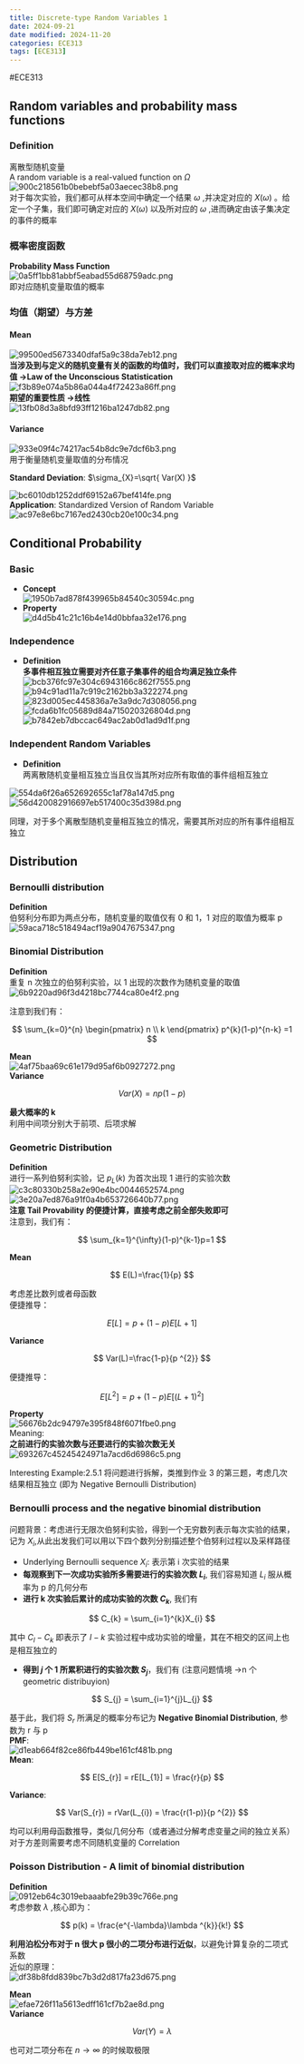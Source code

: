 ```yaml
---
title: Discrete-type Random Variables 1
date: 2024-09-21
date modified: 2024-11-20
categories: ECE313
tags: [ECE313]
---
```


#ECE313 

## Random variables and probability mass functions

### Definition

离散型随机变量  
A random variable is a real-valued function on $\Omega$  
![900c218561b0bebebf5a03aecec38b8.png](https://s2.loli.net/2024/09/23/5m1EQPpy2lvWTb9.png)  
对于每次实验，我们都可从样本空间中确定一个结果 $\omega$ ,并决定对应的 $X(\omega)$ 。给定一个子集，我们即可确定对应的 $X(\omega)$ 以及所对应的 $\omega$ ,进而确定由该子集决定的事件的概率

### 概率密度函数

**Probability Mass Function**  
![0a5ff1bb81abbf5eabad55d68759adc.png](https://s2.loli.net/2024/09/23/SpBQrawMHDJ1YZu.png)  
即对应随机变量取值的概率

### 均值（期望）与方差

#### Mean

![99500ed5673340dfaf5a9c38da7eb12.png](https://s2.loli.net/2024/09/23/nsOZ5qbdjKJ4cWf.png)  
**当涉及到与定义的随机变量有关的函数的均值时，我们可以直接取对应的概率求均值 ->Law of the Unconscious Statistication**  
![f3b89e074a5b86a044a4f72423a86ff.png](https://s2.loli.net/2024/09/23/Re9z4FYU6pMbwHB.png)  
**期望的重要性质 ->线性**  
![13fb08d3a8bfd93ff1216ba1247db82.png](https://s2.loli.net/2024/09/23/bZlCeum3iV8DSdY.png)

#### Variance

![933e09f4c74217ac54b8dc9e7dcf6b3.png](https://s2.loli.net/2024/09/23/dLx9uAtZUnp1JSz.png)  
用于衡量随机变量取值的分布情况

**Standard Deviation**: $\sigma_{X}=\sqrt{ Var(X) }$

![bc6010db1252ddf69152a67bef414fe.png](https://s2.loli.net/2024/09/23/YtRlWMdoZ5HGSzs.png)  
**Application**: Standardized Version of Random Variable  
![ac97e8e6bc7167ed2430cb20e100c34.png](https://s2.loli.net/2024/09/23/EBnlMPK9fpNTuhe.png)

##  Conditional Probability

### Basic

- **Concept**  
![1950b7ad878f439965b84540c30594c.png](https://s2.loli.net/2024/09/27/J1u2tQ4LVeG89kj.png)
- **Property**  
![d4d5b41c21c16b4e14d0bbfaa32e176.png](https://s2.loli.net/2024/09/27/IHmTc7sweXCKGRd.png)

### Independence

- **Definition**  
**多事件相互独立需要对齐任意子集事件的组合均满足独立条件**  
  ![bcb376fc97e304c6943166c862f7555.png](https://s2.loli.net/2024/09/27/utTGN1ndrX4fIVM.png)  
![b94c91ad11a7c919c2162bb3a322274.png](https://s2.loli.net/2024/09/27/ilCgpPft9RhcyWu.png)  
![823d005ec445836a7e3a9dc7d308056.png](https://s2.loli.net/2024/09/27/hJL2zETRqH6ptI7.png)  
![fcda6b1fc05689d84a715020326804d.png](https://s2.loli.net/2024/09/27/CsPcpjhVdM4yBbL.png)  
![b7842eb7dbccac649ac2ab0d1ad9d1f.png](https://s2.loli.net/2024/09/27/Du7sHNplmwCdY4q.png)

### Independent Random Variables

- **Definition**  
两离散随机变量相互独立当且仅当其所对应所有取值的事件组相互独立

![554da6f26a652692655c1af78a147d5.png](https://s2.loli.net/2024/09/30/cJbn47QhSOfLBAu.png)  
![56d420082916697eb517400c35d398d.png](https://s2.loli.net/2024/09/30/tPy4WfHjYRNZkOl.png)

同理，对于多个离散型随机变量相互独立的情况，需要其所对应的所有事件组相互独立

## Distribution

### Bernoulli distribution

**Definition**  
伯努利分布即为两点分布，随机变量的取值仅有 0 和 1，1 对应的取值为概率 p  
![59aca718c518494acf19a9047675347.png](https://s2.loli.net/2024/09/30/zVGB1vRm3u8lP9p.png)

### Binomial Distribution

**Definition**  
重复 n 次独立的伯努利实验，以 1 出现的次数作为随机变量的取值  
![6b9220ad96f3d4218bc7744ca80e4f2.png](https://s2.loli.net/2024/09/30/uWQaHewT9yDpIzG.png)


注意到我们有：

$$
\sum_{k=0}^{n} \begin{pmatrix}
n  \\
k
\end{pmatrix} p^{k}(1-p)^{n-k} =1
$$

**Mean**  
![4af75baa69c61e179d95af6b0927272.png](https://s2.loli.net/2024/09/30/mhOvy5GX8cR792r.png)  
**Variance**

$$
Var(X) = np(1-p)
$$

**最大概率的 k**  
利用中间项分别大于前项、后项求解

### Geometric Distribution

**Definition**  
进行一系列伯努利实验，记 $p_{L}(k)$ 为首次出现 1 进行的实验次数  
![c3c80330b258a2e90e4bc0044652574.png](https://s2.loli.net/2024/09/30/wISbYuOv6MFQx8z.png)  
![3e20a7ed876a91f0a4b653726640b77.png](https://s2.loli.net/2024/09/30/4gtp3TbjArhuZUJ.png)  
 **注意 Tail Provability 的便捷计算，直接考虑之前全部失败即可**  
 注意到，我们有：

 $$
\sum_{k=1}^{\infty}(1-p)^{k-1}p=1
$$

**Mean**

$$
E(L)=\frac{1}{p}
$$

考虑差比数列或者母函数  
便捷推导：

$$
E[L]=p + (1-p)E[L+1]
$$

**Variance**

$$
Var(L)=\frac{1-p}{p ^{2}}
$$

便捷推导：

$$
E[L^{2}]=p+(1-p)E[(L+1)^{2}]
$$

**Property**  
![56676b2dc94797e395f848f6071fbe0.png](https://s2.loli.net/2024/09/30/IqxyiWpTJAk1rwE.png)  
Meaning:  
**之前进行的实验次数与还要进行的实验次数无关**  
![693267c45245424971a7acd6d6986c5.png](https://s2.loli.net/2024/09/30/SNpDjd3qxH8yZRt.png)

Interesting Example:2.5.1 将问题进行拆解，类推到作业 3 的第三题，考虑几次结果相互独立 (即为 Negative Bernoulli Distribution)

### Bernoulli process and the negative binomial distribution

问题背景：考虑进行无限次伯努利实验，得到一个无穷数列表示每次实验的结果，记为 $X_i$,从此出发我们可以用以下四个数列分别描述整个伯努利过程以及采样路径
- Underlying Bernoulli sequence $X_{i}$: 表示第 i 次实验的结果
- **每观察到下一次成功实验所多需要进行的实验次数 $L_{i}$**, 我们容易知道 $L_{i}$ 服从概率为 p 的几何分布
- **进行 k 次实验后累计的成功实验的次数 $C_{k}$**, 我们有

$$
C_{k} = \sum_{i=1}^{k}X_{i}
$$

其中 $C_{l}-C_{k}$ 即表示了 $l-k$ 实验过程中成功实验的增量，其在不相交的区间上也是相互独立的
- **得到 $j$ 个 1 所累积进行的实验次数 $S_{j}$**，我们有 (注意问题情境 ->n 个 geometric distribuyion)

$$
S_{j} = \sum_{i=1}^{j}L_{j}
$$

基于此，我们将 $S_{r}$ 所满足的概率分布记为 **Negative Binomial Distribution**, 参数为 r 与 p  
**PMF**:  
![d1eab664f82ce86fb449be161cf481b.png](https://s2.loli.net/2024/10/10/86EltCQ49pPbiBY.png)  
**Mean**:

$$
E[S_{r}] = rE[L_{1}] = \frac{r}{p}
$$

**Variance**:

$$
Var(S_{r}) = rVar(L_{i}) = \frac{r(1-p)}{p ^{2}}
$$

均可以利用母函数推导，类似几何分布（或者通过分解考虑变量之间的独立关系）  
对于方差则需要考虑不同随机变量的 Correlation

### Poisson Distribution - A limit of binomial distribution

**Definition**  
![0912eb64c3019ebaaabfe29b39c766e.png](https://s2.loli.net/2024/10/10/IpBvJrQtbLTdsik.png)  
考虑参数 $\lambda$ ,核心即为：

$$
p(k) = \frac{e^{-\lambda}\lambda ^{k}}{k!}
$$

**利用泊松分布对于 n 很大 p 很小的二项分布进行近似**，以避免计算复杂的二项式系数  
近似的原理：  
![df38b8fdd839bc7b3d2d817fa23d675.png](https://s2.loli.net/2024/10/10/esDa8yWEdqfAkXn.png)

**Mean**  
![efae726f11a5613edff161cf7b2ae8d.png](https://s2.loli.net/2024/10/10/CNk9IXbVBT3shUJ.png)  
**Variance**

$$
Var(Y)= \lambda
$$

也可对二项分布在 $n\to \infty$ 的时候取极限

